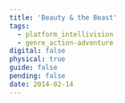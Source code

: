 ```yaml
---
title: 'Beauty & the Beast'
tags:
  - platform_intellivision
  - genre_action-adventure
digital: false
physical: true
guide: false
pending: false
date: 2014-02-14
---
```

